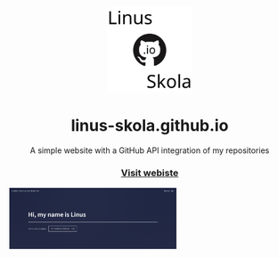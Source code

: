 <p align="center">
  <img src="https://github.com/linus-skola/linus-skola.github.io/blob/master/images/method-draw-image.svg" width="154">
  <h1 align="center">linus-skola.github.io</h1>
  <p align="center">A simple website with a GitHub API integration of my repositories<p>
  <h3 align="center">
  <a href="https://linus-skola.github.io/">Visit webiste</a>
  </h3>
  <img src="https://github.com/linus-skola/linus-skola.github.io/blob/master/images/preview.PNG?raw=true" width="300">
</p>